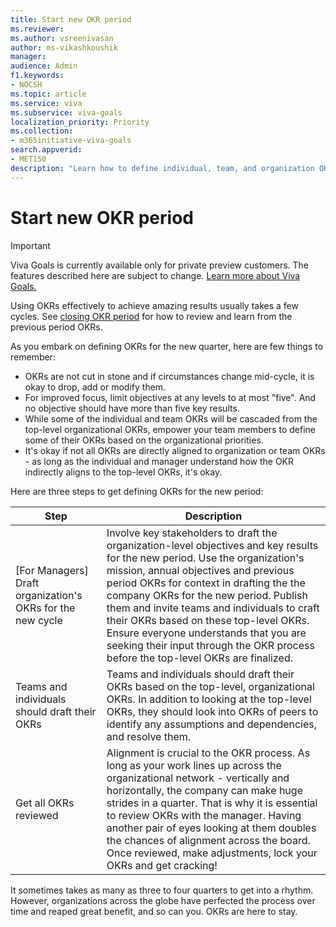 ```yaml
---
title: Start new OKR period
ms.reviewer: 
ms.author: vsreenivasan
author: ms-vikashkoushik
manager:     
audience: Admin
f1.keywords:
- NOCSH
ms.topic: article
ms.service: viva
ms.subservice: viva-goals
localization_priority: Priority
ms.collection:  
- m365initiative-viva-goals  
search.appverid:
- MET150
description: "Learn how to define individual, team, and organization OKRs"
---
```


# Start new OKR period

> [!IMPORTANT] 
> Viva Goals is currently available only for private preview customers. The features described here are subject to change. [Learn more about Viva Goals.](https://go.microsoft.com/fwlink/?linkid=2189933)

Using OKRs effectively to achieve amazing results usually takes a few cycles. See [closing OKR period](https://help.ally.io/en/articles/2079957-closing-out-okr-period) for how to review and learn from the previous period OKRs.

As you embark on defining OKRs for the new quarter, here are few things to remember:

- OKRs are not cut in stone and if circumstances change mid-cycle, it is okay to drop, add or modify them.
- For improved focus, limit objectives at any levels to at most "five". And no objective should have more than five key results.
- While some of the individual and team OKRs will be cascaded from the top-level organizational OKRs, empower your team members to define some of their OKRs based on the organizational priorities. 
- It's okay if not all OKRs are directly aligned to organization or team OKRs - as long as the individual and manager understand how the OKR indirectly aligns to the top-level OKRs, it's okay.

Here are three steps to get defining OKRs for the new period:

|Step  |Description  |
|---------|---------|
|[For Managers] Draft organization's OKRs for the new cycle     |   Involve key stakeholders to draft the organization-level objectives and key results for the new period. Use the organization's mission, annual objectives and previous period OKRs for context in drafting the the company OKRs for the new period. Publish them and invite teams and individuals to craft their OKRs based on these top-level OKRs. Ensure everyone understands that you are seeking their input through the OKR process before the top-level OKRs are finalized.      |
|Teams and individuals should draft their OKRs     |      Teams and individuals should draft their OKRs based on the top-level, organizational OKRs. In addition to looking at the top-level OKRs, they should look into OKRs of peers to identify any assumptions and dependencies, and resolve them.   |
|Get all OKRs reviewed     |    Alignment is crucial to the OKR process. As long as your work lines up across the organizational network - vertically and horizontally, the company can make huge strides in a quarter. That is why it is essential to review OKRs with the manager. Having another pair of eyes looking at them doubles the chances of alignment across the board. Once reviewed, make adjustments, lock your OKRs and get cracking!     |

It sometimes takes as many as three to four quarters to get into a rhythm. However, organizations across the globe have perfected the process over time and reaped great benefit, and so can you. OKRs are here to stay.
